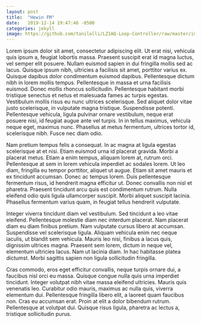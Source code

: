 ```yaml
---
layout: post
title:  "Hewin FM"
date:   2019-12-14 19:47:46 -0500
categories: jekyll
image: https://github.com/tanilolli/LZ1AQ-Loop-Controller/raw/master/images/controller-1.jpg
---
```

Lorem ipsum dolor sit amet, consectetur adipiscing elit. Ut erat nisi, vehicula quis ipsum a, feugiat lobortis massa. Praesent suscipit erat id magna luctus, vel semper elit posuere. Nullam euismod sapien in dui fringilla mollis sed ac lacus. Quisque ipsum nibh, ultricies a facilisis sit amet, porttitor varius ex. Quisque dapibus dolor condimentum euismod dapibus. Pellentesque dictum nibh in lorem mollis tempus. Pellentesque in massa et urna facilisis euismod. Donec mollis rhoncus sollicitudin. Pellentesque habitant morbi tristique senectus et netus et malesuada fames ac turpis egestas. Vestibulum mollis risus eu nunc ultrices scelerisque. Sed aliquet dolor vitae justo scelerisque, in vulputate magna tristique. Suspendisse potenti. Pellentesque vehicula, ligula pulvinar ornare vestibulum, neque erat posuere nisi, id feugiat augue ante vel turpis. In in tellus maximus, vehicula neque eget, maximus nunc. Phasellus at metus fermentum, ultrices tortor id, scelerisque nibh. Fusce nec diam odio.

Nam pretium tempus felis a consequat. In ac magna at ligula egestas scelerisque at et nisi. Etiam euismod urna id placerat gravida. Morbi a placerat metus. Etiam a enim tempus, aliquam lorem at, rutrum orci. Pellentesque at sem in lorem vehicula imperdiet ac sodales lorem. Ut leo diam, fringilla eu tempor porttitor, aliquet ut augue. Etiam sit amet mauris et ex tincidunt accumsan. Donec ac tempus lorem. Duis pellentesque fermentum risus, id hendrerit magna efficitur ut. Donec convallis non nisl et pharetra. Praesent tincidunt arcu quis est condimentum rutrum. Nulla eleifend odio quis ligula ullamcorper suscipit. Morbi aliquet suscipit lacinia. Phasellus fermentum varius quam, in feugiat tellus hendrerit vulputate.

Integer viverra tincidunt diam vel vestibulum. Sed tincidunt a leo vitae eleifend. Pellentesque molestie diam nec interdum placerat. Nam placerat diam eu diam finibus pretium. Nam vulputate cursus libero at accumsan. Suspendisse vel scelerisque ligula. Aliquam vehicula enim nec neque iaculis, ut blandit sem vehicula. Mauris leo nisi, finibus a lacus quis, dignissim ultrices magna. Praesent sem lorem, dictum in neque vel, elementum ultricies lacus. Nam ut lacinia diam. In hac habitasse platea dictumst. Morbi sagittis sapien non ligula sollicitudin fringilla.

Cras commodo, eros eget efficitur convallis, neque turpis ornare dui, a faucibus nisl orci eu massa. Quisque congue nulla quis urna imperdiet tincidunt. Integer volutpat nibh vitae massa eleifend ultricies. Mauris quis venenatis leo. Curabitur odio mauris, maximus ac nulla quis, viverra elementum dui. Pellentesque fringilla libero elit, a laoreet quam faucibus non. Cras eu accumsan erat. Proin at elit a dolor bibendum rutrum. Pellentesque at volutpat dui. Quisque risus ligula, pharetra ac lectus a, tristique sollicitudin purus.